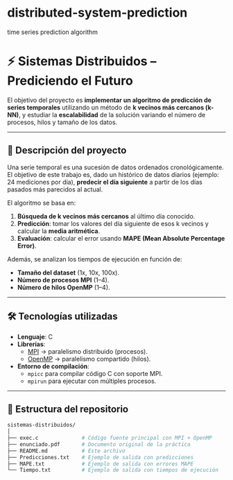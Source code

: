 # distributed-system-prediction
time series prediction algorithm

# ⚡ Sistemas Distribuidos – Prediciendo el Futuro  

El objetivo del proyecto es **implementar un algoritmo de predicción de series temporales** utilizando un método de **k vecinos más cercanos (k-NN)**, y estudiar la **escalabilidad** de la solución variando el número de procesos, hilos y tamaño de los datos.

---

## 📌 Descripción del proyecto

Una serie temporal es una sucesión de datos ordenados cronológicamente. El objetivo de este trabajo es, dado un histórico de datos diarios (ejemplo: 24 mediciones por día), **predecir el día siguiente** a partir de los días pasados más parecidos al actual.  

El algoritmo se basa en:
1. **Búsqueda de k vecinos más cercanos** al último día conocido.  
2. **Predicción**: tomar los valores del día siguiente de esos k vecinos y calcular la **media aritmética**.  
3. **Evaluación**: calcular el error usando **MAPE (Mean Absolute Percentage Error)**.  

Además, se analizan los tiempos de ejecución en función de:
- **Tamaño del dataset** (1x, 10x, 100x).  
- **Número de procesos MPI** (1–4).  
- **Número de hilos OpenMP** (1–4).  

---

## 🛠️ Tecnologías utilizadas
- **Lenguaje**: C  
- **Librerías**:
  - [MPI](https://www.mpi-forum.org/) → paralelismo distribuido (procesos).  
  - [OpenMP](https://www.openmp.org/) → paralelismo compartido (hilos).  
- **Entorno de compilación**:
  - `mpicc` para compilar código C con soporte MPI.  
  - `mpirun` para ejecutar con múltiples procesos.  

---

## 📂 Estructura del repositorio
```bash
sistemas-distribuidos/
│
├── exec.c              # Código fuente principal con MPI + OpenMP
├── enunciado.pdf       # Documento original de la práctica
├── README.md           # Este archivo
├── Predicciones.txt    # Ejemplo de salida con predicciones
├── MAPE.txt            # Ejemplo de salida con errores MAPE
└── Tiempo.txt          # Ejemplo de salida con tiempos de ejecución
